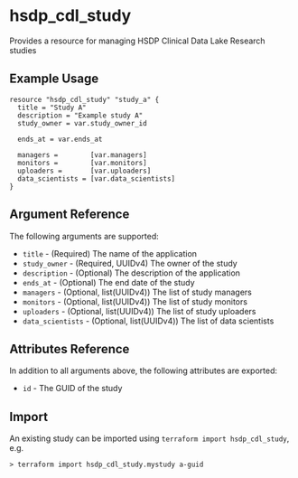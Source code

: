 # hsdp_cdl_study

Provides a resource for managing HSDP Clinical Data Lake Research studies

## Example Usage

```hcl
resource "hsdp_cdl_study" "study_a" {
  title = "Study A"
  description = "Example study A"
  study_owner = var.study_owner_id
          
  ends_at = var.ends_at
  
  managers =        [var.managers]
  monitors =        [var.monitors]
  uploaders =       [var.uploaders]
  data_scientists = [var.data_scientists]
} 
```

## Argument Reference

The following arguments are supported:

* `title` - (Required) The name of the application
* `study_owner` - (Required, UUIDv4) The owner of the study
* `description` - (Optional) The description of the application
* `ends_at` - (Optional) The end date of the study
* `managers` - (Optional, list(UUIDv4)) The list of study managers 
* `monitors` - (Optional, list(UUIDv4)) The list of study monitors
* `uploaders` - (Optional, list(UUIDv4)) The list of study uploaders
* `data_scientists` - (Optional, list(UUIDv4)) The list of data scientists

## Attributes Reference

In addition to all arguments above, the following attributes are exported:

* `id` - The GUID of the study

## Import

An existing study can be imported using `terraform import hsdp_cdl_study`, e.g.

```shell
> terraform import hsdp_cdl_study.mystudy a-guid
```

